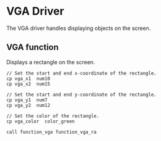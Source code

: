# VGA Driver

The VGA driver handles displaying objects on the screen.

## VGA function

Displays a rectangle on the screen.

```
// Set the start and end x-coordinate of the rectangle.
cp vga_x1  num10
cp vga_x2  num15

// Set the start and end y-coordinate of the rectangle.
cp vga_y1  num7
cp vga_y2  num12

// Set the color of the rectangle.
cp vga_color  color_green

call function_vga function_vga_ra
```